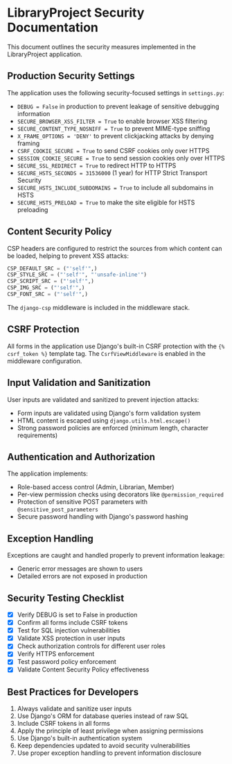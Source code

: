 # LibraryProject Security Documentation

This document outlines the security measures implemented in the LibraryProject application.

## Production Security Settings

The application uses the following security-focused settings in `settings.py`:

- `DEBUG = False` in production to prevent leakage of sensitive debugging information
- `SECURE_BROWSER_XSS_FILTER = True` to enable browser XSS filtering
- `SECURE_CONTENT_TYPE_NOSNIFF = True` to prevent MIME-type sniffing
- `X_FRAME_OPTIONS = 'DENY'` to prevent clickjacking attacks by denying framing
- `CSRF_COOKIE_SECURE = True` to send CSRF cookies only over HTTPS
- `SESSION_COOKIE_SECURE = True` to send session cookies only over HTTPS
- `SECURE_SSL_REDIRECT = True` to redirect HTTP to HTTPS
- `SECURE_HSTS_SECONDS = 31536000` (1 year) for HTTP Strict Transport Security
- `SECURE_HSTS_INCLUDE_SUBDOMAINS = True` to include all subdomains in HSTS
- `SECURE_HSTS_PRELOAD = True` to make the site eligible for HSTS preloading

## Content Security Policy

CSP headers are configured to restrict the sources from which content can be loaded, helping to prevent XSS attacks:

```python
CSP_DEFAULT_SRC = ("'self'",)
CSP_STYLE_SRC = ("'self'", "'unsafe-inline'")
CSP_SCRIPT_SRC = ("'self'",)
CSP_IMG_SRC = ("'self'",)
CSP_FONT_SRC = ("'self'",)
```

The `django-csp` middleware is included in the middleware stack.

## CSRF Protection

All forms in the application use Django's built-in CSRF protection with the `{% csrf_token %}` template tag.
The `CsrfViewMiddleware` is enabled in the middleware configuration.

## Input Validation and Sanitization

User inputs are validated and sanitized to prevent injection attacks:

- Form inputs are validated using Django's form validation system
- HTML content is escaped using `django.utils.html.escape()`
- Strong password policies are enforced (minimum length, character requirements)

## Authentication and Authorization

The application implements:

- Role-based access control (Admin, Librarian, Member)
- Per-view permission checks using decorators like `@permission_required`
- Protection of sensitive POST parameters with `@sensitive_post_parameters`
- Secure password handling with Django's password hashing

## Exception Handling

Exceptions are caught and handled properly to prevent information leakage:

- Generic error messages are shown to users
- Detailed errors are not exposed in production

## Security Testing Checklist

- [x] Verify DEBUG is set to False in production
- [x] Confirm all forms include CSRF tokens
- [x] Test for SQL injection vulnerabilities
- [x] Validate XSS protection in user inputs
- [x] Check authorization controls for different user roles
- [x] Verify HTTPS enforcement
- [x] Test password policy enforcement
- [x] Validate Content Security Policy effectiveness

## Best Practices for Developers

1. Always validate and sanitize user inputs
2. Use Django's ORM for database queries instead of raw SQL
3. Include CSRF tokens in all forms
4. Apply the principle of least privilege when assigning permissions
5. Use Django's built-in authentication system
6. Keep dependencies updated to avoid security vulnerabilities
7. Use proper exception handling to prevent information disclosure
